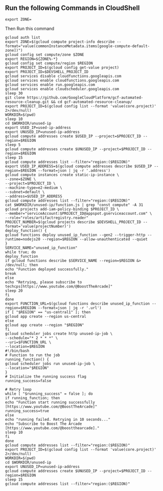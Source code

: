 ## Run the following Commands in CloudShell
    export ZONE=

Then Run this command

    

    gcloud auth list
    export ZONE=$(gcloud compute project-info describe --format="value(commonInstanceMetadata.items[google-compute-default-zone])")
    gcloud config set compute/zone $ZONE
    export REGION=${ZONE%-*}
    gcloud config set compute/region $REGION
    export PROJECT_ID=$(gcloud config get-value project)
    export PROJECT_ID=$DEVSHELL_PROJECT_ID
    gcloud services disable cloudfunctions.googleapis.com
    gcloud services enable cloudfunctions.googleapis.com 
    gcloud services enable run.googleapis.com
    gcloud services enable cloudscheduler.googleapis.com
    sleep 30
    git clone https://github.com/GoogleCloudPlatform/gcf-automated-resource-cleanup.git && cd gcf-automated-resource-cleanup/
    export PROJECT_ID=$(gcloud config list --format 'value(core.project)' 2>/dev/null)
    WORKDIR=$(pwd)
    sleep 10
    cd $WORKDIR/unused-ip
    export USED_IP=used-ip-address
    export UNUSED_IP=unused-ip-address
    gcloud compute addresses create $USED_IP --project=$PROJECT_ID --region=$REGION
    sleep 5
    gcloud compute addresses create $UNUSED_IP --project=$PROJECT_ID --region=$REGION
    sleep 15
    gcloud compute addresses list --filter="region:($REGION)"
    export USED_IP_ADDRESS=$(gcloud compute addresses describe $USED_IP --region=$REGION --format=json | jq -r '.address')
    gcloud compute instances create static-ip-instance \
    --zone=$ZONE \
    --project=$PROJECT_ID \
    --machine-type=e2-medium \
    --subnet=default \
    --address=$USED_IP_ADDRESS
    gcloud compute addresses list --filter="region:($REGION)"
    cat $WORKDIR/unused-ip/function.js | grep "const compute" -A 31
    gcloud projects add-iam-policy-binding $PROJECT_ID \
    --member="serviceAccount:$PROJECT_ID@appspot.gserviceaccount.com" \
    --role="roles/artifactregistry.reader"
    PROJECT_NUMBER=$(gcloud projects describe $DEVSHELL_PROJECT_ID --format='value(projectNumber)')
    deploy_function() {
    gcloud functions deploy unused_ip_function --gen2 --trigger-http --runtime=nodejs20 --region=$REGION --allow-unauthenticated --quiet
    }
    SERVICE_NAME="unused_ip_function"
    while true; do
    deploy_function
    if gcloud functions describe $SERVICE_NAME --region=$REGION &> /dev/null; then
    echo "Function deployed successfully."
    break
    else
    echo "Retrying, please subscribe to techcps[https://www.youtube.com/@BoostTheArcade]"
    sleep 20
    fi
    done
    export FUNCTION_URL=$(gcloud functions describe unused_ip_function --region=$REGION --format=json | jq -r '.url')
    if [ "$REGION" == "us-central1" ]; then
    gcloud app create --region us-central
    else
    gcloud app create --region "$REGION"
    fi
    gcloud scheduler jobs create http unused-ip-job \
    --schedule="* 2 * * *" \
    --uri=$FUNCTION_URL \
    --location=$REGION
    #!/bin/bash
    # Function to run the job
    running_function() {
    gcloud scheduler jobs run unused-ip-job \
    --location="$REGION"
    }
    # Initialize the running success flag
    running_success=false

    # Retry loop
    while [ "$running_success" = false ]; do
    if running_function; then
    echo "Function start running successfully [https://www.youtube.com/@BoostTheArcade]"
    running_success=true
    else
    echo "running failed. Retrying in 10 seconds..."
    echo "Subscribe to Boost The Arcade [https://www.youtube.com/@boostthearcade]."
    sleep 10
    fi
    done
    gcloud compute addresses list --filter="region:($REGION)"
    export PROJECT_ID=$(gcloud config list --format 'value(core.project)' 2>/dev/null)
    WORKDIR=$(pwd)
    cd $WORKDIR/unused-ip
    export UNUSED_IP=unused-ip-address
    gcloud compute addresses create $UNUSED_IP --project=$PROJECT_ID --region=$REGION
    sleep 15
    gcloud compute addresses list --filter="region:($REGION)"

